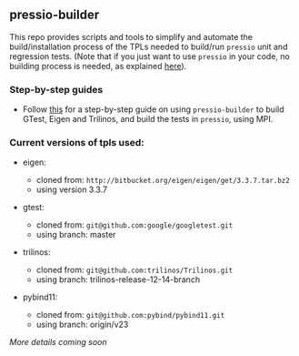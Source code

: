 
## pressio-builder

This repo provides scripts and tools to simplify and automate the build/installation process of the TPLs needed to build/run `pressio` unit and regression tests. (Note that if you just want to use `pressio` in your code, no building process is needed, as explained [here](https://github.com/Pressio/pressio)).

### Step-by-step guides
- Follow [this](https://github.com/Pressio/pressio-builder/wiki/Example-for-using-pressio-builder-to-build-GTest,-Eigen,-Trilinos-and-pressio-(tests-and-unit-tests)-with-MPI-enabled) for a step-by-step guide on using `pressio-builder` to build GTest, Eigen and Trilinos, and build the tests in `pressio`, using MPI. 

<!--
### Building TPLs
To build the TPLs, do the following:
- cd into ./tpls
- bash ./main_tpls.sh -h
and follow the directions. -->

<!-- 
### Building `pressio`
After you are done with TPLs, you can configure/build/install `pressio` by doing:
- cd into ./pressio
- bash ./main_pressio.sh -h
and follow the directions.
-->

### Current versions of tpls used:
* eigen:
  - cloned from: `http://bitbucket.org/eigen/eigen/get/3.3.7.tar.bz2`
  - using version 3.3.7

* gtest:
  - cloned from: `git@github.com:google/googletest.git`
  - using branch: master

* trilinos:
  - cloned from: `git@github.com:trilinos/Trilinos.git`
  - using branch: trilinos-release-12-14-branch

* pybind11:
  - cloned from: `git@github.com:pybind/pybind11.git`
  - using branch: origin/v23




*More details coming soon*
